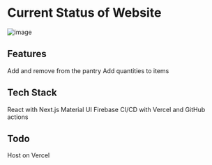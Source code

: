 
# Current Status of Website
![image](https://github.com/user-attachments/assets/ea631394-ac0e-4fac-89f6-18c189329d7e)

## Features

Add and remove from the pantry
Add quantities to items


## Tech Stack

React with Next.js
Material UI
Firebase
CI/CD with Vercel and GitHub actions

## Todo
Host on Vercel
